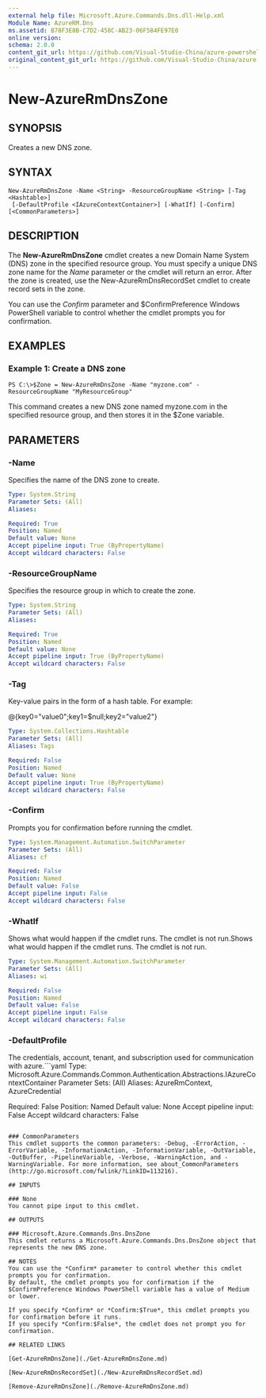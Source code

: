 ```yaml
---
external help file: Microsoft.Azure.Commands.Dns.dll-Help.xml
Module Name: AzureRM.Dns
ms.assetid: B78F3E8B-C7D2-458C-AB23-06F584FE97E0
online version:
schema: 2.0.0
content_git_url: https://github.com/Visual-Studio-China/azure-powershell/blob/preview/src/ResourceManager/Dns/Commands.Dns/help/New-AzureRmDnsZone.md
original_content_git_url: https://github.com/Visual-Studio-China/azure-powershell/blob/preview/src/ResourceManager/Dns/Commands.Dns/help/New-AzureRmDnsZone.md
---
```


# New-AzureRmDnsZone

## SYNOPSIS
Creates a new DNS zone.

## SYNTAX

```
New-AzureRmDnsZone -Name <String> -ResourceGroupName <String> [-Tag <Hashtable>]
 [-DefaultProfile <IAzureContextContainer>] [-WhatIf] [-Confirm] [<CommonParameters>]
```

## DESCRIPTION
The **New-AzureRmDnsZone** cmdlet creates a new Domain Name System (DNS) zone in the specified
resource group. You must specify a unique DNS zone name for the *Name* parameter or the cmdlet will
return an error. After the zone is created, use the New-AzureRmDnsRecordSet cmdlet to create record
sets in the zone.

You can use the *Confirm* parameter and $ConfirmPreference Windows PowerShell variable to control
whether the cmdlet prompts you for confirmation.

## EXAMPLES

### Example 1: Create a DNS zone
```
PS C:\>$Zone = New-AzureRmDnsZone -Name "myzone.com" -ResourceGroupName "MyResourceGroup"
```

This command creates a new DNS zone named myzone.com in the specified resource group, and then
stores it in the $Zone variable.

## PARAMETERS

### -Name
Specifies the name of the DNS zone to create.

```yaml
Type: System.String
Parameter Sets: (All)
Aliases: 

Required: True
Position: Named
Default value: None
Accept pipeline input: True (ByPropertyName)
Accept wildcard characters: False
```

### -ResourceGroupName
Specifies the resource group in which to create the zone.

```yaml
Type: System.String
Parameter Sets: (All)
Aliases: 

Required: True
Position: Named
Default value: None
Accept pipeline input: True (ByPropertyName)
Accept wildcard characters: False
```

### -Tag
Key-value pairs in the form of a hash table. For example:

@{key0="value0";key1=$null;key2="value2"}

```yaml
Type: System.Collections.Hashtable
Parameter Sets: (All)
Aliases: Tags

Required: False
Position: Named
Default value: None
Accept pipeline input: True (ByPropertyName)
Accept wildcard characters: False
```

### -Confirm
Prompts you for confirmation before running the cmdlet.

```yaml
Type: System.Management.Automation.SwitchParameter
Parameter Sets: (All)
Aliases: cf

Required: False
Position: Named
Default value: False
Accept pipeline input: False
Accept wildcard characters: False
```

### -WhatIf
Shows what would happen if the cmdlet runs. The cmdlet is not run.Shows what would happen if the cmdlet runs. The cmdlet is not run.

```yaml
Type: System.Management.Automation.SwitchParameter
Parameter Sets: (All)
Aliases: wi

Required: False
Position: Named
Default value: False
Accept pipeline input: False
Accept wildcard characters: False
```

### -DefaultProfile
The credentials, account, tenant, and subscription used for communication with azure.```yaml
Type: Microsoft.Azure.Commands.Common.Authentication.Abstractions.IAzureContextContainer
Parameter Sets: (All)
Aliases: AzureRmContext, AzureCredential

Required: False
Position: Named
Default value: None
Accept pipeline input: False
Accept wildcard characters: False
```

### CommonParameters
This cmdlet supports the common parameters: -Debug, -ErrorAction, -ErrorVariable, -InformationAction, -InformationVariable, -OutVariable, -OutBuffer, -PipelineVariable, -Verbose, -WarningAction, and -WarningVariable. For more information, see about_CommonParameters (http://go.microsoft.com/fwlink/?LinkID=113216).

## INPUTS

### None
You cannot pipe input to this cmdlet.

## OUTPUTS

### Microsoft.Azure.Commands.Dns.DnsZone
This cmdlet returns a Microsoft.Azure.Commands.Dns.DnsZone object that represents the new DNS zone.

## NOTES
You can use the *Confirm* parameter to control whether this cmdlet prompts you for confirmation.
By default, the cmdlet prompts you for confirmation if the $ConfirmPreference Windows PowerShell variable has a value of Medium or lower.

If you specify *Confirm* or *Confirm:$True*, this cmdlet prompts you for confirmation before it runs.
If you specify *Confirm:$False*, the cmdlet does not prompt you for confirmation.

## RELATED LINKS

[Get-AzureRmDnsZone](./Get-AzureRmDnsZone.md)

[New-AzureRmDnsRecordSet](./New-AzureRmDnsRecordSet.md)

[Remove-AzureRmDnsZone](./Remove-AzureRmDnsZone.md)